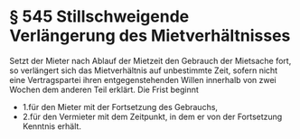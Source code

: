 # § 545 Stillschweigende Verlängerung des Mietverhältnisses
Setzt der Mieter nach Ablauf der Mietzeit den Gebrauch der Mietsache fort, so verlängert sich das Mietverhältnis auf unbestimmte Zeit, sofern nicht eine Vertragspartei ihren entgegenstehenden Willen innerhalb von zwei Wochen dem anderen Teil erklärt. Die Frist beginnt
* 1.für den Mieter mit der Fortsetzung des Gebrauchs,
* 2.für den Vermieter mit dem Zeitpunkt, in dem er von der Fortsetzung Kenntnis erhält.